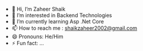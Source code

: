 - 👋 Hi, I’m Zaheer Shaik
- 👀 I’m interested in Backend Technologies
- 🌱 I’m currently learning Asp .Net Core 
- 📫 How to reach me : shaikzaheer2002@gmail.com
- 😄 Pronouns: He/Him
- ⚡ Fun fact: ...

<!---
ZaheerShaik1/ZaheerShaik1 is a ✨ special ✨ repository because its `README.md` (this file) appears on your GitHub profile.
You can click the Preview link to take a look at your changes.
--->
